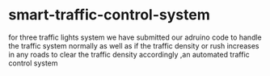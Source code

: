 # smart-traffic-control-system
for three traffic lights system we have submitted our adruino code to handle the traffic system normally as well as if the traffic density or rush increases in any roads to clear the traffic density accordingly ,an automated traffic control system
